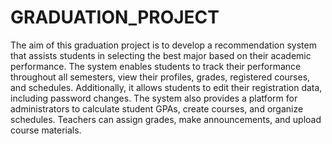 # GRADUATION_PROJECT
The aim of this graduation project is to develop a recommendation system that assists students in selecting the best major based on their academic performance. The system enables students to track their performance throughout all semesters, view their profiles, grades, registered courses, and schedules. Additionally, it allows students to edit their registration data, including password changes. The system also provides a platform for administrators to calculate student GPAs, create courses, and organize schedules. Teachers can assign grades, make announcements, and upload course materials.
